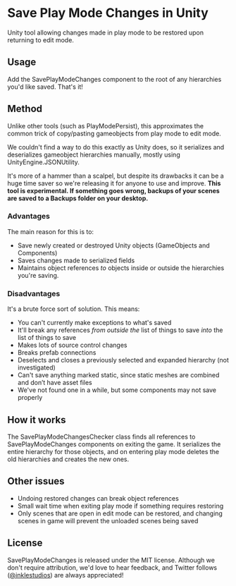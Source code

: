 # Save Play Mode Changes in Unity

Unity tool allowing changes made in play mode to be restored upon returning to edit mode.

## Usage

Add the SavePlayModeChanges component to the root of any hierarchies you'd like saved. That's it!

## Method

Unlike other tools (such as PlayModePersist), this approximates the common trick of copy/pasting gameobjects from play mode to edit mode. 

We couldn't find a way to do this exactly as Unity does, so it serializes and deserializes gameobject hierarchies manually, mostly using UnityEngine.JSONUtility.

It's more of a hammer than a scalpel, but despite its drawbacks it can be a huge time saver so we're releasing it for anyone to use and improve.
**This tool is experimental. If something goes wrong, backups of your scenes are saved to a Backups folder on your desktop.**

### Advantages

The main reason for this is to:
- Save newly created or destroyed Unity objects (GameObjects and Components)
- Saves changes made to serialized fields
- Maintains object references _to_ objects inside or outside the hierarchies you're saving.

### Disadvantages

It's a brute force sort of solution. This means:
- You can't currently make exceptions to what's saved
- It'll break any references _from outside the_ list of things to save _into_ the list of things to save
- Makes lots of source control changes
- Breaks prefab connections
- Deselects and closes a previously selected and expanded hierarchy (not investigated)
- Can't save anything marked static, since static meshes are combined and don’t have asset files
- We've not found one in a while, but some components may not save properly

## How it works

The SavePlayModeChangesChecker class finds all references to SavePlayModeChanges components on exiting the game. It serializes the entire hierarchy for those objects, and on entering play mode deletes the old hierarchies and creates the new ones.

## Other issues

- Undoing restored changes can break object references
- Small wait time when exiting play mode if something requires restoring
- Only scenes that are open in edit mode can be restored, and changing scenes in game will prevent the unloaded scenes being saved

## License

SavePlayModeChanges is released under the MIT license. Although we don't require attribution, we'd love to hear feedback, and Twitter follows ([@inklestudios](https://twitter.com/inklestudios)) are always appreciated!
